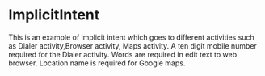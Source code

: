 # ImplicitIntent
This is an example of implicit intent which goes to different activities such as Dialer activity,Browser activity, Maps activity.
A ten digit mobile number required for the Dialer activity.
Words are required in edit text to web browser.
Location name is required for Google maps.
